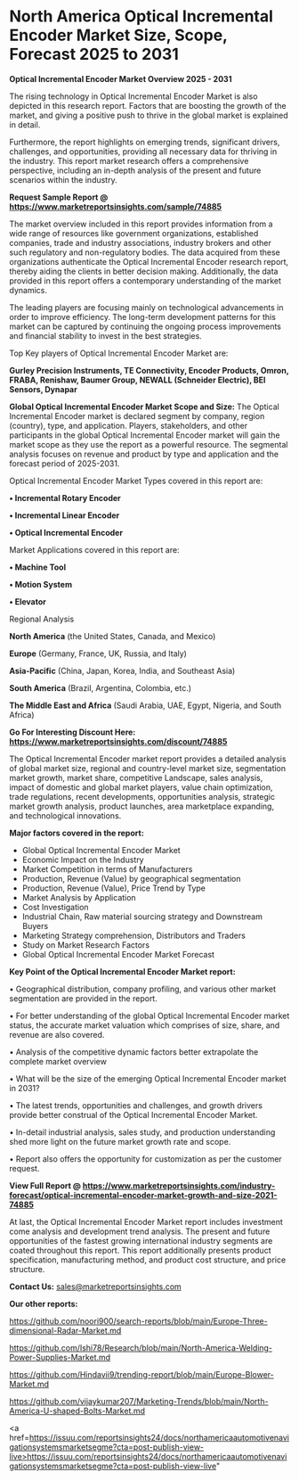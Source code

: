 # North America Optical Incremental Encoder Market Size, Scope, Forecast 2025 to 2031

<Strong> Optical Incremental Encoder Market Overview 2025 - 2031</strong>

The rising technology in Optical Incremental Encoder Market is also depicted in this research report. Factors that are boosting the growth of the market, and giving a positive push to thrive in the global market is explained in detail.

Furthermore, the report highlights on emerging trends, significant drivers, challenges, and opportunities, providing all necessary data for thriving in the industry. This report market research offers a comprehensive perspective, including an in-depth analysis of the present and future scenarios within the industry.

<strong>Request Sample Report @ <a href=https://www.marketreportsinsights.com/sample/74885>https://www.marketreportsinsights.com/sample/74885</a></strong>

The market overview included in this report provides information from a wide range of resources like government organizations, established companies, trade and industry associations, industry brokers and other such regulatory and non-regulatory bodies. The data acquired from these organizations authenticate the Optical Incremental Encoder research report, thereby aiding the clients in better decision making. Additionally, the data provided in this report offers a contemporary understanding of the market dynamics.

The leading players are focusing mainly on technological advancements in order to improve efficiency. The long-term development patterns for this market can be captured by continuing the ongoing process improvements and financial stability to invest in the best strategies.

Top Key players of Optical Incremental Encoder Market are:

<strong>Gurley Precision Instruments, TE Connectivity, Encoder Products, Omron, FRABA, Renishaw, Baumer Group, NEWALL (Schneider Electric), BEI Sensors, Dynapar</strong>

<strong><b>Global Optical Incremental Encoder Market Scope and Size:</b></strong>
The Optical Incremental Encoder market is declared segment by company, region (country), type, and application. Players, stakeholders, and other participants in the global Optical Incremental Encoder market will gain the market scope as they use the report as a powerful resource. The segmental analysis focuses on revenue and product by type and application and the forecast period of 2025-2031.

Optical Incremental Encoder Market Types covered in this report are:

<strong>• Incremental Rotary Encoder

• Incremental Linear Encoder

• Optical Incremental Encoder</strong>

Market Applications covered in this report are:

<strong>• Machine Tool

• Motion System

• Elevator</strong> 

Regional Analysis

<strong>North America</strong> (the United States, Canada, and Mexico)

<strong>Europe</strong> (Germany, France, UK, Russia, and Italy)

<strong>Asia-Pacific</strong> (China, Japan, Korea, India, and Southeast Asia)

<strong>South America</strong> (Brazil, Argentina, Colombia, etc.)

<strong>The Middle East and Africa</strong> (Saudi Arabia, UAE, Egypt, Nigeria, and South Africa)

<strong>Go For Interesting Discount Here: <a href=https://www.marketreportsinsights.com/discount/74885>https://www.marketreportsinsights.com/discount/74885</a></strong>

The Optical Incremental Encoder market report provides a detailed analysis of global market size, regional and country-level market size, segmentation market growth, market share, competitive Landscape, sales analysis, impact of domestic and global market players, value chain optimization, trade regulations, recent developments, opportunities analysis, strategic market growth analysis, product launches, area marketplace expanding, and technological innovations.

<strong><b>Major factors covered in the report:</b></strong>
<ul>
  <li>Global Optical Incremental Encoder Market </li>
  <li>Economic Impact on the Industry</li>
  <li>Market Competition in terms of Manufacturers</li>
  <li>Production, Revenue (Value) by geographical segmentation</li>
  <li>Production, Revenue (Value), Price Trend by Type</li>
  <li>Market Analysis by Application</li>
  <li>Cost Investigation</li>
  <li>Industrial Chain, Raw material sourcing strategy and Downstream Buyers</li>
  <li>Marketing Strategy comprehension, Distributors and Traders</li>
  <li>Study on Market Research Factors</li>
  <li>Global Optical Incremental Encoder Market Forecast</li>
</ul>

<strong><b>Key Point of the Optical Incremental Encoder Market report:</b></strong>

• Geographical distribution, company profiling, and various other market segmentation are provided in the report.

• For better understanding of the global Optical Incremental Encoder market status, the accurate market valuation which comprises of size, share, and revenue are also covered.

• Analysis of the competitive dynamic factors better extrapolate the complete market overview

• What will be the size of the emerging Optical Incremental Encoder market in 2031?

• The latest trends, opportunities and challenges, and growth drivers provide better construal of the Optical Incremental Encoder Market.

• In-detail industrial analysis, sales study, and production understanding shed more light on the future market growth rate and scope.

• Report also offers the opportunity for customization as per the customer request.

<strong><b>View Full Report @ <a href=https://www.marketreportsinsights.com/industry-forecast/optical-incremental-encoder-market-growth-and-size-2021-74885>https://www.marketreportsinsights.com/industry-forecast/optical-incremental-encoder-market-growth-and-size-2021-74885</a></b></strong>


At last, the Optical Incremental Encoder Market report includes investment come analysis and development trend analysis. The present and future opportunities of the fastest growing international industry segments are coated throughout this report. This report additionally presents product specification, manufacturing method, and product cost structure, and price structure.

<strong>Contact Us:</strong>
sales@marketreportsinsights.com

<strong>Our other reports:</strong>

<a href=https://github.com/noori900/search-reports/blob/main/Europe-Three-dimensional-Radar-Market.md>https://github.com/noori900/search-reports/blob/main/Europe-Three-dimensional-Radar-Market.md</a>

<a href=https://github.com/Ishi78/Research/blob/main/North-America-Welding-Power-Supplies-Market.md>https://github.com/Ishi78/Research/blob/main/North-America-Welding-Power-Supplies-Market.md</a>

<a href=https://github.com/Hindavii9/trending-report/blob/main/Europe-Blower-Market.md>https://github.com/Hindavii9/trending-report/blob/main/Europe-Blower-Market.md</a>

<a href=https://github.com/vijaykumar207/Marketing-Trends/blob/main/North-America-U-shaped-Bolts-Market.md>https://github.com/vijaykumar207/Marketing-Trends/blob/main/North-America-U-shaped-Bolts-Market.md</a>

<a href=https://issuu.com/reportsinsights24/docs/northamericaautomotivenavigationsystemsmarketsegme?cta=post-publish-view-live>https://issuu.com/reportsinsights24/docs/northamericaautomotivenavigationsystemsmarketsegme?cta=post-publish-view-live</a>"
